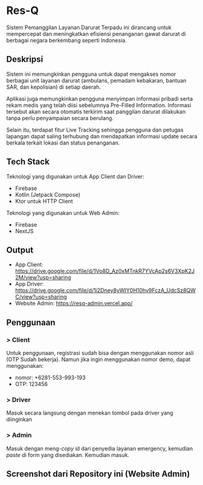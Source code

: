 # Res-Q
Sistem Pemanggilan Layanan Darurat Terpadu ini dirancang untuk mempercepat dan meningkatkan efisiensi penanganan gawat darurat di berbagai negara berkembang seperti Indonesia.

## Deskripsi
Sistem ini memungkinkan pengguna untuk dapat mengakses nomor berbagai unit layanan darurat (ambulans, pemadam kebakaran, bantuan SAR, dan kepolisian) di setiap daerah. 

Aplikasi juga memungkinkan pengguna menyimpan informasi pribadi serta rekam medis yang telah diisi sebelumnya Pre-Filled Information. Informasi tersebut akan secara otomatis terkirim saat panggilan darurat dilakukan tanpa perlu penyampaian secara berulang.

Selain itu, terdapat fitur Live Tracking sehingga pengguna dan petugas lapangan dapat saling terhubung dan mendapatkan informasi update secara berkala terkait lokasi dan status penanganan.

## Tech Stack
Teknologi yang digunakan untuk App Client dan Driver:
- Firebase
- Kotlin (Jetpack Compose)
- Ktor untuk HTTP Client

Teknologi yang digunakan untuk Web Admin:
- Firebase
- NextJS

## Output

 - App Client: https://drive.google.com/file/d/1Vo8D_Az0xMTnkR7YVcAp2s6V3XpK2J2M/view?usp=sharing
 - App Driver: https://drive.google.com/file/d/1i2Dney8yWIY0H10hv9FczA_UdcSz8QWC/view?usp=sharing
 - Website Admin: https://resq-admin.vercel.app/

## Penggunaan
### > Client
Untuk penggunaan, registrasi sudah bisa dengan menggunakan nomor asli (OTP Sudah bekerja).  Namun jika ingin menggunakan nomor demo, dapat menggunakan:
 - nomor: +6281-553-993-193 
 - OTP: 123456

### > Driver
Masuk secara langsung dengan menekan tombol pada driver yang diinginkan

### > Admin
Masuk dengan meng-*copy* id dari penyedia layanan emergency, kemudian *paste* di form yang disediakan. Kemudian masuk.

## Screenshot dari Repository ini (Website Admin) 
